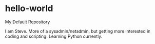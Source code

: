 # hello-world
My Default Repository 

I am Steve. More of a sysadmin/netadmin, but getting more interested in coding and scripting. Learning Python currently.
